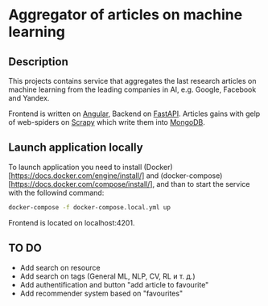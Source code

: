 # Aggregator of articles on machine learning

## Description
This projects contains service that aggregates the last research articles on machine learning from the leading companies in AI, e.g. Google, Facebook and Yandex.

Frontend is written on [Angular](https://angular.io/), Backend on [FastAPI](). Articles gains with gelp of web-spiders on [Scrapy](https://scrapy.org/) which write them into [MongoDB](https://www.mongodb.com/).

## Launch application locally
To launch application you need to install (Docker)[https://docs.docker.com/engine/install/] and (docker-compose)[https://docs.docker.com/compose/install/], and than to start the service with the followind command:
```bash
docker-compose -f docker-compose.local.yml up
```
Frontend is located on localhost:4201.

## TO DO
* Add search on resource 
* Add search on tags (General ML, NLP, CV, RL и т. д.)
* Add authentification and button "add article to favourite"
* Add recommender system based on "favourites"
